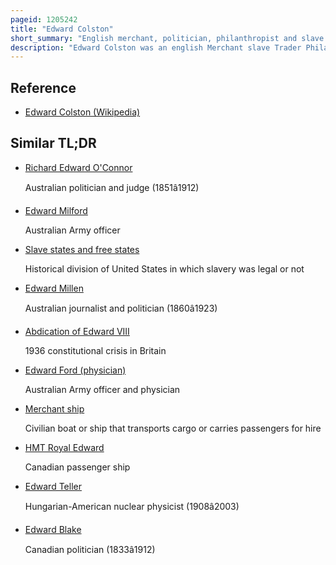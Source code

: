 ```yaml
---
pageid: 1205242
title: "Edward Colston"
short_summary: "English merchant, politician, philanthropist and slave trader (1636–1721)"
description: "Edward Colston was an english Merchant slave Trader Philanthropist and Tory Mp."
---
```


## Reference

- [Edward Colston (Wikipedia)](https://en.wikipedia.org/?curid=1205242)

## Similar TL;DR

- [Richard Edward O'Connor](/tldr/en/richard-edward-oconnor)

  Australian politician and judge (1851â1912)

- [Edward Milford](/tldr/en/edward-milford)

  Australian Army officer

- [Slave states and free states](/tldr/en/slave-states-and-free-states)

  Historical division of United States in which slavery was legal or not

- [Edward Millen](/tldr/en/edward-millen)

  Australian journalist and politician (1860â1923)

- [Abdication of Edward VIII](/tldr/en/abdication-of-edward-viii)

  1936 constitutional crisis in Britain

- [Edward Ford (physician)](/tldr/en/edward-ford-physician)

  Australian Army officer and physician

- [Merchant ship](/tldr/en/merchant-ship)

  Civilian boat or ship that transports cargo or carries passengers for hire

- [HMT Royal Edward](/tldr/en/hmt-royal-edward)

  Canadian passenger ship

- [Edward Teller](/tldr/en/edward-teller)

  Hungarian-American nuclear physicist (1908â2003)

- [Edward Blake](/tldr/en/edward-blake)

  Canadian politician (1833â1912)
